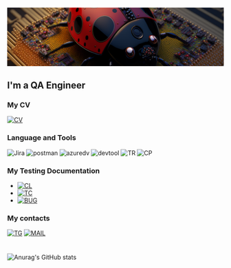 ![Header](https://github.com/Amsterance/Amsterance/blob/main/assets/pic818.png)
## I'm a QA Engineer
### My CV

[![CV](https://img.shields.io/badge/Link%20To%20My%20CV-909090?style=plastic)](https://drive.google.com/file/d/17yhAT9ZRA0UmaKynGtyoUCF9rTnw0YTe/view?usp=share_link)


### Language and Tools
![Jira](https://img.shields.io/badge/Jira-000030?style=for-the-badge&logo=jira&logoColor=136be1)
![postman](https://img.shields.io/badge/Postman-000030?style=for-the-badge&logo=postman&logoColor=f76935)
![azuredv](https://img.shields.io/badge/AzureDevops-000030?style=for-the-badge&logo=azuredevops&logoColor=0074d0)
![devtool](https://img.shields.io/badge/DevTools-000030?style=for-the-badge&logo=googlechrome&logoColor=ffffff)
![TR](https://img.shields.io/badge/TestRail-000030?style=for-the-badge&logo=&logoColor=71b556&logoWidth=70)
![CP](https://img.shields.io/badge/CharlesProxy-000030?style=for-the-badge&logo=&logoColor=3FE669&logoWidth=70)

### My Testing Documentation

- [![CL](https://img.shields.io/badge/My%20CheckLists-090909?style=plastic)](https://github.com/amsterance/checklist)
- [![TC](https://img.shields.io/badge/My%20Test%20Cases-090909?style=plastic)](https://github.com/amsterance/test-cases)
- [![BUG](https://img.shields.io/badge/My%20Bug%20Reports-090909?style=plastic)](https://github.com/amsterance/bug-reports)

### My contacts
[![TG](https://img.shields.io/badge/Telegram-000030?style=for-the-badge&logo=telegram&logoColor=31a5db)](https://t.me/amsterance)
[![MAIL](https://img.shields.io/badge/E%E2%80%93mail-000030?style=for-the-badge&logo=gmail&logoColor=#EA4335)](mailto:amsterance@gmail.com)
#


![Anurag's GitHub stats](https://github-readme-stats.vercel.app/api?username=amsterance&show_icons=true&theme=dark&hide=issues,contribs)

